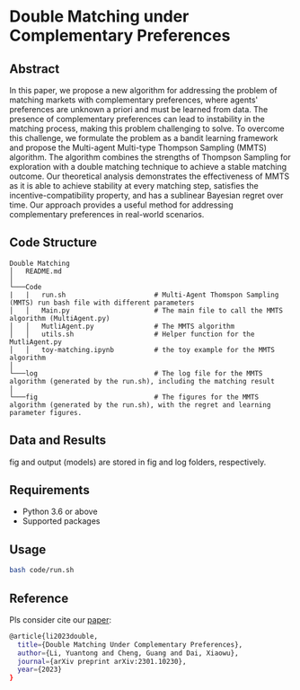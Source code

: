 # Double Matching under Complementary Preferences

## Abstract
In this paper, we propose a new algorithm for addressing the problem of matching markets with complementary preferences, where agents' preferences are unknown a priori and must be learned from data. The presence of complementary preferences can lead to instability in the matching process, making this problem challenging to solve. To overcome this challenge, we formulate the problem as a bandit learning framework and propose the Multi-agent Multi-type Thompson Sampling (MMTS) algorithm. The algorithm combines the strengths of Thompson Sampling for exploration with a double matching technique to achieve a stable matching outcome. Our theoretical analysis demonstrates the effectiveness of MMTS as it is able to achieve stability at every matching step, satisfies the incentive-compatibility property, and has a sublinear Bayesian regret over time. Our approach provides a useful method for addressing complementary preferences in real-world scenarios.

## Code Structure
```
Double Matching
│   README.md
│
└───Code
|   |   run.sh                      # Multi-Agent Thomspon Sampling (MMTS) run bash file with different parameters
│   │   Main.py                     # The main file to call the MMTS algorithm (MultiAgent.py)
│   │   MutliAgent.py               # The MMTS algorithm
│   │   utils.sh                    # Helper function for the MutliAgent.py
│   │   toy-matching.ipynb          # the toy example for the MMTS algorithm
│  
└───log                             # The log file for the MMTS algorithm (generated by the run.sh), including the matching result
│
└───fig                             # The figures for the MMTS algorithm (generated by the run.sh), with the regret and learning parameter figures.
```


## Data and Results

fig and output (models) are stored in fig and log folders, respectively.

## Requirements

- Python 3.6 or above
- Supported packages

## Usage
```bash
bash code/run.sh
```

## Reference

Pls consider cite our [paper](https://arxiv.org/pdf/2301.10230.pdf):
```bash
@article{li2023double,
  title={Double Matching Under Complementary Preferences},
  author={Li, Yuantong and Cheng, Guang and Dai, Xiaowu},
  journal={arXiv preprint arXiv:2301.10230},
  year={2023}
}
```


